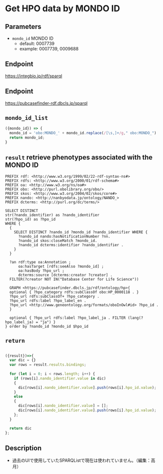 # Get HPO data by MONDO ID

## Parameters

* `mondo_id` MONDO ID
  * default: 0007739
  * example: 0007739, 0009688

## Endpoint

https://integbio.jp/rdf/sparql

## Endpoint

https://pubcasefinder-rdf.dbcls.jp/sparql

## `mondo_id_list`
```javascript
({mondo_id}) => {
  mondo_id = 'obo:MONDO_' + mondo_id.replace(/[\s,]+/g," obo:MONDO_")
  return mondo_id;
}
```

## `result` retrieve phenotypes associated with the MONDO ID

```sparql
PREFIX rdf: <http://www.w3.org/1999/02/22-rdf-syntax-ns#>
PREFIX rdfs: <http://www.w3.org/2000/01/rdf-schema#>
PREFIX oa: <http://www.w3.org/ns/oa#>
PREFIX obo: <http://purl.obolibrary.org/obo/>
PREFIX skos: <http://www.w3.org/2004/02/skos/core#>
PREFIX nando: <http://nanbyodata.jp/ontology/NANDO_>
PREFIX dcterms: <http://purl.org/dc/terms/>

SELECT DISTINCT
str(?nando_identifier) as ?nando_identifier
str(?hpo_id) as ?hpo_id
WHERE { 
  {
    SELECT DISTINCT ?nando_id ?mondo_id ?nando_identifier WHERE { 
      ?nando_id nando:hasNotificationNumber ?nn.
      ?nando_id skos:closeMatch ?mondo_id.
      ?nando_id dcterms:identifier ?nando_identifier .
    }
  }
  
  ?an rdf:type oa:Annotation ;
      oa:hasTarget [rdfs:seeAlso ?mondo_id] ;
      oa:hasBody ?hpo_url ;
      dcterms:source [dcterms:creator ?creator] .
  FILTER(?creator NOT IN("Database Center for Life Science"))
    
  GRAPH <https://pubcasefinder.dbcls.jp/rdf/ontology/hp>{
  optional { ?hpo_category rdfs:subClassOf obo:HP_0000118 . }
  ?hpo_url rdfs:subClassOf+ ?hpo_category .
  ?hpo_url rdfs:label ?hpo_label_en .
  ?hpo_url <http://www.geneontology.org/formats/oboInOwl#id> ?hpo_id .
  }
    
  optional { ?hpo_url rdfs:label ?hpo_label_ja . FILTER (lang(?hpo_label_ja) = "ja") }
} order by ?nando_id ?mondo_id $hpo_id
```

## `return`
```javascript

({result})=>{ 
  var dic = {}
  var rows = result.results.bindings;
  
  for (let i = 0; i < rows.length; i++) {
    if (rows[i].nando_identifier.value in dic)
    {
      dic[rows[i].nando_identifier.value].push(rows[i].hpo_id.value);
    }
    else
    {
      dic[rows[i].nando_identifier.value] = [];
      dic[rows[i].nando_identifier.value].push(rows[i].hpo_id.value);
    };
  }

  return dic
};

```
## Description
- 過去のUIで使用していたSPARQListで現在は使われていません。（編集：高月）





